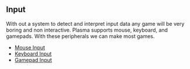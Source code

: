 


## Input




With out a system to detect and interpret input data any game will be very boring and non interactive. Plasma supports mouse, keyboard, and gamepads. With these peripherals we can make most games.
- [Mouse Input](https://github.com/PlasmaEngine/PlasmaDocs/blob/master/plasma_editor_documentation/plasmamanual/gameplay/input/mouseinput.markdown)
- [Keyboard Input](https://github.com/PlasmaEngine/PlasmaDocs/blob/master/plasma_editor_documentation/plasmamanual/gameplay/input/keyboardinput.markdown)
- [Gamepad Input](https://github.com/PlasmaEngine/PlasmaDocs/blob/master/plasma_editor_documentation/plasmamanual/gameplay/input/gamepadinput.markdown)
 

 